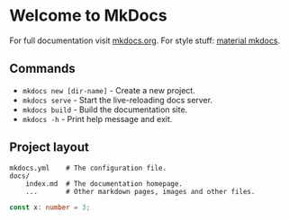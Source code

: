 # Welcome to MkDocs

For full documentation visit [mkdocs.org](https://www.mkdocs.org).
For style stuff: [material mkdocs](https://squidfunk.github.io/mkdocs-material/reference).

## Commands

* `mkdocs new [dir-name]` - Create a new project.
* `mkdocs serve` - Start the live-reloading docs server.
* `mkdocs build` - Build the documentation site.
* `mkdocs -h` - Print help message and exit.

## Project layout

    mkdocs.yml    # The configuration file.
    docs/
        index.md  # The documentation homepage.
        ...       # Other markdown pages, images and other files.


```ts linenums="1" title="Example 1: do the thing"
const x: number = 3;
```
